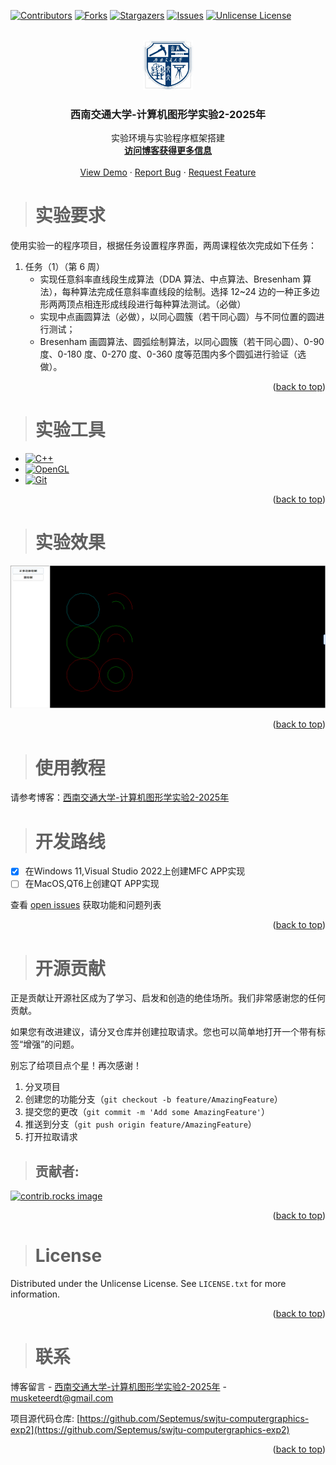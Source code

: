 ﻿<!-- Improved compatibility of back to top link: See: https://github.com/Septemus/swjtu-computergraphics-exp2/pull/73 -->
<a id="readme-top"></a>
<!--
*** Thanks for checking out the swjtu-computergraphics-exp. If you have a suggestion
*** that would make this better, please fork the repo and create a pull request
*** or simply open an issue with the tag "enhancement".
*** Don't forget to give the project a star!
*** Thanks again! Now go create something AMAZING! :D
-->



<!-- PROJECT SHIELDS -->
<!--
*** I'm using markdown "reference style" links for readability.
*** Reference links are enclosed in brackets [ ] instead of parentheses ( ).
*** See the bottom of this document for the declaration of the reference variables
*** for contributors-url, forks-url, etc. This is an optional, concise syntax you may use.
*** https://www.markdownguide.org/basic-syntax/#reference-style-links
-->
[![Contributors][contributors-shield]][contributors-url]
[![Forks][forks-shield]][forks-url]
[![Stargazers][stars-shield]][stars-url]
[![Issues][issues-shield]][issues-url]
[![Unlicense License][license-shield]][license-url]



<!-- PROJECT LOGO -->
<br />
<div align="center">
  <a href="https://github.com/Septemus/swjtu-computergraphics-exp2">
    <img src="images/logo.png" alt="Logo" width="80" height="80">
  </a>

  <h3 align="center">西南交通大学-计算机图形学实验2-2025年</h3>

  <p align="center">
    实验环境与实验程序框架搭建
    <br />
    <a href="https://septemus.github.io/computer_graphics_exp2/"><strong>访问博客获得更多信息</strong></a>
    <br />
    <br />
    <a href="https://github.com/Septemus/swjtu-computergraphics-exp2">View Demo</a>
    &middot;
    <a href="https://github.com/Septemus/swjtu-computergraphics-exp2/issues/new?labels=bug&template=bug-report---.md">Report Bug</a>
    &middot;
    <a href="https://github.com/Septemus/swjtu-computergraphics-exp2/issues/new?labels=enhancement&template=feature-request---.md">Request Feature</a>
  </p>
</div>



<!-- ABOUT THE PROJECT -->
> # 实验要求



使用实验一的程序项目，根据任务设置程序界面，两周课程依次完成如下任务：


1. 任务（1）（第 6 周） 
    - 实现任意斜率直线段生成算法（DDA 算法、中点算法、Bresenham 算法），每种算法完成任意斜率直线段的绘制。选择 12~24 边的一种正多边形两两顶点相连形成线段进行每种算法测试。（必做）
    - 实现中点画圆算法（必做），以同心圆簇（若干同心圆）与不同位置的圆进行测试；
    - Bresenham 画圆算法、圆弧绘制算法，以同心圆簇（若干同心圆）、0-90 度、0-180 度、0-270 度、0-360 度等范围内多个圆弧进行验证（选做）。

<p align="right">(<a href="#readme-top">back to top</a>)</p>



> # 实验工具



- [![C++][C++]][C++-url]
- [![OpenGL][OpenGL]][OpenGL-url]
- [![Git][Git]][Git-url]

<p align="right">(<a href="#readme-top">back to top</a>)</p>



<!-- GETTING STARTED -->
> # 实验效果

[![效果][result]](https://example.com) 

<p align="right">(<a href="#readme-top">back to top</a>)</p>


> # 使用教程

请参考博客：[西南交通大学-计算机图形学实验2-2025年](https://septemus.github.io/computer_graphics_exp2/)



<!-- ROADMAP -->
> # 开发路线

- [x] 在Windows 11,Visual Studio 2022上创建MFC APP实现
- [ ] 在MacOS,QT6上创建QT APP实现

查看 [open issues](https://github.com/Septemus/swjtu-computergraphics-exp2/issues) 获取功能和问题列表

<p align="right">(<a href="#readme-top">back to top</a>)</p>



<!-- CONTRIBUTING -->
> # 开源贡献

正是贡献让开源社区成为了学习、启发和创造的绝佳场所。我们非常感谢您的任何贡献。

如果您有改进建议，请分叉仓库并创建拉取请求。您也可以简单地打开一个带有标签“增强”的问题。

别忘了给项目点个星！再次感谢！

1. 分叉项目
2. 创建您的功能分支（`git checkout -b feature/AmazingFeature`）
3. 提交您的更改（`git commit -m 'Add some AmazingFeature'`）
4. 推送到分支（`git push origin feature/AmazingFeature`）
5. 打开拉取请求

> ## 贡献者:

<a href="https://github.com/Septemus/swjtu-computergraphics-exp2/graphs/contributors">
  <img src="https://contrib.rocks/image?repo=septemus/swjtu-computergraphics-exp2" alt="contrib.rocks image" />
</a>

<p align="right">(<a href="#readme-top">back to top</a>)</p>



<!-- LICENSE -->
> # License

Distributed under the Unlicense License. See `LICENSE.txt` for more information.

<p align="right">(<a href="#readme-top">back to top</a>)</p>



<!-- CONTACT -->
> # 联系

博客留言 - [西南交通大学-计算机图形学实验2-2025年](https://septemus.github.io/computer_graphics_exp2/) - [musketeerdt@gmail.com](musketeerdt@gmail.com)

项目源代码仓库: [https://github.com/Septemus/swjtu-computergraphics-exp2](https://github.com/Septemus/swjtu-computergraphics-exp2)

<p align="right">(<a href="#readme-top">back to top</a>)</p>





<!-- MARKDOWN LINKS & IMAGES -->
<!-- https://www.markdownguide.org/basic-syntax/#reference-style-links -->
[contributors-shield]: https://img.shields.io/github/contributors/septemus/swjtu-computergraphics-exp2.svg?style=for-the-badge
[contributors-url]: https://github.com/Septemus/swjtu-computergraphics-exp2/graphs/contributors
[forks-shield]: https://img.shields.io/github/forks/septemus/swjtu-computergraphics-exp2.svg?style=for-the-badge
[forks-url]: https://github.com/Septemus/swjtu-computergraphics-exp2/network/members
[stars-shield]: https://img.shields.io/github/stars/septemus/swjtu-computergraphics-exp2.svg?style=for-the-badge
[stars-url]: https://github.com/Septemus/swjtu-computergraphics-exp2/stargazers
[issues-shield]: https://img.shields.io/github/issues/septemus/swjtu-computergraphics-exp2.svg?style=for-the-badge
[issues-url]: https://github.com/Septemus/swjtu-computergraphics-exp2/issues
[license-shield]: https://img.shields.io/github/license/septemus/swjtu-computergraphics-exp2.svg?style=for-the-badge
[license-url]: https://github.com/Septemus/swjtu-computergraphics-exp2/blob/master/LICENSE.txt
[linkedin-shield]: https://img.shields.io/badge/-LinkedIn-black.svg?style=for-the-badge&logo=linkedin&colorB=555
[linkedin-url]: https://linkedin.com/in/septemus
[product-screenshot]: images/screenshot.png
[result]: images/result.png
[Next.js]: https://img.shields.io/badge/next.js-000000?style=for-the-badge&logo=nextdotjs&logoColor=white
[C++]: https://img.shields.io/badge/c++-000000?style=for-the-badge&logo=cplusplus&logoColor=white
[C++-url]: https://en.wikipedia.org/wiki/C++
[OpenGL]: https://img.shields.io/badge/opengl-000000?style=for-the-badge&logo=opengl&logoColor=white
[OpenGL-url]: https://www.opengl.org/
[Git]: https://img.shields.io/badge/Git-000000?style=for-the-badge&logo=git&logoColor=white
[Git-url]: https://git-scm.com/downloads
[Next-url]: https://nextjs.org/
[React.js]: https://img.shields.io/badge/React-20232A?style=for-the-badge&logo=react&logoColor=61DAFB
[React-url]: https://reactjs.org/
[Vue.js]: https://img.shields.io/badge/Vue.js-35495E?style=for-the-badge&logo=vuedotjs&logoColor=4FC08D
[Vue-url]: https://vuejs.org/
[Angular.io]: https://img.shields.io/badge/Angular-DD0031?style=for-the-badge&logo=angular&logoColor=white
[Angular-url]: https://angular.io/
[Svelte.dev]: https://img.shields.io/badge/Svelte-4A4A55?style=for-the-badge&logo=svelte&logoColor=FF3E00
[Svelte-url]: https://svelte.dev/
[Laravel.com]: https://img.shields.io/badge/Laravel-FF2D20?style=for-the-badge&logo=laravel&logoColor=white
[Laravel-url]: https://laravel.com
[Bootstrap.com]: https://img.shields.io/badge/Bootstrap-563D7C?style=for-the-badge&logo=bootstrap&logoColor=white
[Bootstrap-url]: https://getbootstrap.com
[JQuery.com]: https://img.shields.io/badge/jQuery-0769AD?style=for-the-badge&logo=jquery&logoColor=white
[JQuery-url]: https://jquery.com 
